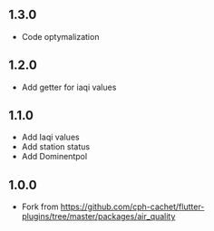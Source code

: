 ## 1.3.0
- Code optymalization 
## 1.2.0
- Add getter for iaqi values
## 1.1.0
- Add Iaqi values
- Add station status 
- Add Dominentpol

## 1.0.0

- Fork from https://github.com/cph-cachet/flutter-plugins/tree/master/packages/air_quality